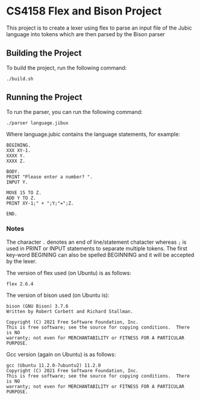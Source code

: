 # CS4158 Flex and Bison Project
This project is to create a lexer using flex to parse an input file of the Jubic language into tokens which are then parsed
by the Bison parser

## Building the Project
To build the project, run the following command:
```
./build.sh
```


## Running the Project
To run the parser, you can run the following command:
```
./parser language.jibux
```

Where language.jubic contains the language statements, for example:
```
BEGINING.
XXX XY-1.
XXXX Y.
XXXX Z.

BODY.
PRINT "Please enter a number? ".
INPUT Y.

MOVE 15 TO Z.
ADD Y TO Z.
PRINT XY-1;" + ";Y;"=";Z.

END.
```

### Notes
The character `.` denotes an end of line/statement chatacter whereas `;` is used in PRINT or INPUT statements to separate multiple tokens.
The first key-word BEGINING can also be spelled BEGINNING and it will be accepted by the lexer.


The version of flex used (on Ubuntu) is as follows:
```
flex 2.6.4
```

The version of bison used (on Ubuntu is):
```
bison (GNU Bison) 3.7.6
Written by Robert Corbett and Richard Stallman.

Copyright (C) 2021 Free Software Foundation, Inc.
This is free software; see the source for copying conditions.  There is NO
warranty; not even for MERCHANTABILITY or FITNESS FOR A PARTICULAR PURPOSE.
```

Gcc version (again on Ubuntu) is as follows:
```
gcc (Ubuntu 11.2.0-7ubuntu2) 11.2.0
Copyright (C) 2021 Free Software Foundation, Inc.
This is free software; see the source for copying conditions.  There is NO
warranty; not even for MERCHANTABILITY or FITNESS FOR A PARTICULAR PURPOSE.
```